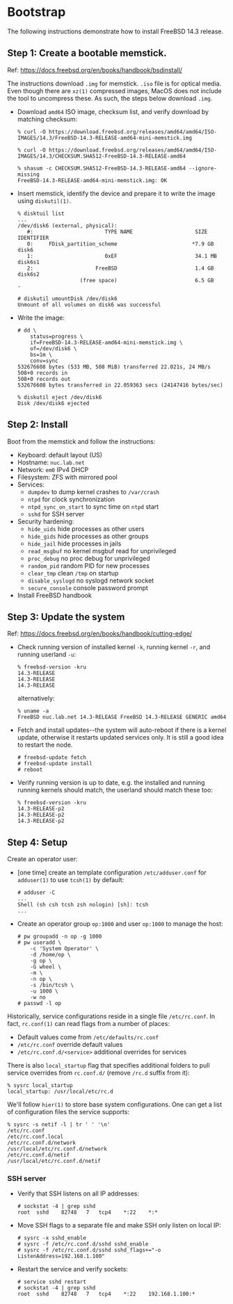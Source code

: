 # Bootstrap

The following instructions demonstrate how to install FreeBSD 14.3 release.


## Step 1: Create a bootable memstick.

Ref: https://docs.freebsd.org/en/books/handbook/bsdinstall/

The instructions download `.img` for memstick. `.iso` file is for optical media.
Even though there are `xz(1)` compressed images, MacOS does not include the tool
to uncompress these. As such, the steps below download `.img`.

* Download `amd64` ISO image, checksum list, and verify download
  by matching checksum:

  ```console
  % curl -O https://download.freebsd.org/releases/amd64/amd64/ISO-IMAGES/14.3/FreeBSD-14.3-RELEASE-amd64-mini-memstick.img

  % curl -O https://download.freebsd.org/releases/amd64/amd64/ISO-IMAGES/14.3/CHECKSUM.SHA512-FreeBSD-14.3-RELEASE-amd64

  % shasum -c CHECKSUM.SHA512-FreeBSD-14.3-RELEASE-amd64 --ignore-missing
  FreeBSD-14.3-RELEASE-amd64-mini-memstick.img: OK
  ```

* Insert memstick, identify the device and prepare it to write the image using
  `diskutil(1)`.

  ```console
  % disktuil list
  ...
  /dev/disk6 (external, physical):
     #:                       TYPE NAME                    SIZE       IDENTIFIER
     0:     FDisk_partition_scheme                        *7.9 GB     disk6
     1:                       0xEF                         34.1 MB    disk6s1
     2:                    FreeBSD                         1.4 GB     disk6s2
                      (free space)                         6.5 GB     -

  # diskutil umountDisk /dev/disk6
  Unmount of all volumes on disk6 was successful
  ```

* Write the image:

  ```console
  # dd \
      status=progress \
      if=FreeBSD-14.3-RELEASE-amd64-mini-memstick.img \
      of=/dev/disk6 \
      bs=1m \
      conv=sync
  532676608 bytes (533 MB, 508 MiB) transferred 22.021s, 24 MB/s
  508+0 records in
  508+0 records out
  532676608 bytes transferred in 22.059363 secs (24147416 bytes/sec)

  % diskutil eject /dev/disk6
  Disk /dev/disk6 ejected
  ```


## Step 2: Install

Boot from the memstick and follow the instructions:

* Keyboard: default layout (US)
* Hostname: `nuc.lab.net`
* Network: `em0` IPv4 DHCP
* Filesystem: ZFS with mirrored pool
* Services:
  - `dumpdev` to dump kernel crashes to `/var/crash`
  - `ntpd` for clock synchronization
  - `ntpd_sync_on_start` to sync time on `ntpd` start
  - `sshd` for SSH server
* Security hardening:
  - `hide_uids` hide processes as other users
  - `hide_gids` hide processes as other groups
  - `hide_jail` hide processes in jails
  - `read_msgbuf` no kernel msgbuf read for unprivileged
  - `proc_debug` no proc debug for unprivileged
  - `random_pid` random PID for new processes
  - `clear_tmp` clean `/tmp` on startup
  - `disable_syslogd` no syslogd network socket
  - `secure_console` console password prompt
* Install FreeBSD handbook


## Step 3: Update the system

Ref: https://docs.freebsd.org/en/books/handbook/cutting-edge/

* Check running version of installed kernel `-k`, running kernel `-r`, and
  running userland `-u`:

  ```console
  % freebsd-version -kru
  14.3-RELEASE
  14.3-RELEASE
  14.3-RELEASE
  ```

  alternatively:

  ```
  % uname -a
  FreeBSD nuc.lab.net 14.3-RELEASE FreeBSD 14.3-RELEASE GENERIC amd64
  ```

* Fetch and install updates--the system will auto-reboot if there is
  a kernel update, otherwise it restarts updated services only. It is
  still a good idea to restart the node.

  ```
  # freebsd-update fetch
  # freebsd-update install
  # reboot
  ```

* Verify running version is up to date, e.g. the installed and running
  running kernels should match, the userland should match these too:

  ```console
  % freebsd-version -kru
  14.3-RELEASE-p2
  14.3-RELEASE-p2
  14.3-RELEASE-p2
  ```


## Step 4: Setup

Create an operator user:

* [one time] create an template configuration `/etc/adduser.conf` for
  `adduser(1)` to use `tcsh(1)` by default:

  ```console
  # adduser -C
  ...
  Shell (sh csh tcsh zsh nologin) [sh]: tcsh
  ...
  ```

* Create an operator group `op:1000` and user `op:1000` to manage the host:

  ```console
  # pw groupadd -n op -g 1000
  # pw useradd \
      -c 'System Operator' \
      -d /home/op \
      -g op \
      -G wheel \
      -m \
      -n op \
      -s /bin/tcsh \
      -u 1000 \
      -w no
  # passwd -l op
  ```

Historically, service configurations reside in a single file `/etc/rc.conf`.
In fact, `rc.conf(1)` can read flags from a number of places:

* Default values come from `/etc/defaults/rc.conf`
* `/etc/rc.conf` override default values
* `/etc/rc.conf.d/<service>` additional overrides for services

There is also `local_startup` flag that specifies additional folders to pull
service overrides from `rc.conf.d/` (remove `/rc.d` suffix from it):

```console
% sysrc local_startup
local_startup: /usr/local/etc/rc.d
```

We'll follow `hier(1)` to store base system configurations. One can get a list
of configuration files the service supports:

```console
% sysrc -s netif -l | tr ' ' '\n'
/etc/rc.conf
/etc/rc.conf.local
/etc/rc.conf.d/network
/usr/local/etc/rc.conf.d/network
/etc/rc.conf.d/netif
/usr/local/etc/rc.conf.d/netif
```

### SSH server

* Verify that SSH listens on all IP addresses:

  ```console
  # sockstat -4 | grep sshd
  root	sshd	82748	7	tcp4	*:22	*:*
  ```

* Move SSH flags to a separate file and make SSH only listen on local IP:

  ```console
  # sysrc -x sshd_enable
  # sysrc -f /etc/rc.conf.d/sshd sshd_enable
  # sysrc -f /etc/rc.conf.d/sshd sshd_flags+="-o ListenAddress=192.168.1.100"
  ```

* Restart the service and verify sockets:

  ```console
  # service sshd restart
  # sockstat -4 | grep sshd
  root	sshd	82748	7	tcp4	*:22	192.168.1.100:*
  ```
